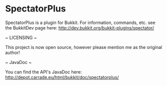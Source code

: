 SpectatorPlus
=============
SpectatorPlus is a plugin for Bukkit. For information, commands, etc. see the BukkitDev page here: http://dev.bukkit.org/bukkit-plugins/spectator/

~ LICENSING  ~

This project is now open source, however please mention me as the original author!

~ JavaDoc ~

You can find the API's JavaDoc here: http://depot.carrade.eu/html/bukkit/doc/spectatorplus/
